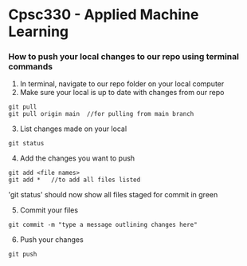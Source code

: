 # Cpsc330 - Applied Machine Learning
### How to push your local changes to our repo using terminal commands
1. In terminal, navigate to our repo folder on your local computer
2. Make sure your local is up to date with changes from our repo
```
git pull
git pull origin main  //for pulling from main branch
```
3. List changes made on your local
```
git status
```
4. Add the changes you want to push 
```
git add <file names>
git add *   //to add all files listed
```
'git status' should now show all files staged for commit in green

5. Commit your files
```
git commit -m "type a message outlining changes here"
```
6. Push your changes
```
git push
```
